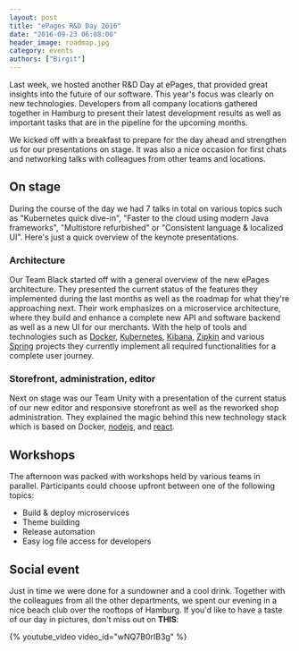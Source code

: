 ```yaml
---
layout: post
title: "ePages R&D Day 2016"
date: "2016-09-23 06:08:00"
header_image: roadmap.jpg
category: events
authors: ["Birgit"]
---
```


Last week, we hosted another R&D Day at ePages, that provided great insights into the future of our software.
This year's focus was clearly on new technologies.
Developers from all company locations gathered together in Hamburg to present their latest development results as well as important tasks that are in the pipeline for the upcoming months.

We kicked off with a breakfast to prepare for the day ahead and strengthen us for our presentations on stage.
It was also a nice occasion for first chats and networking talks with colleagues from other teams and locations.

## On stage

During the course of the day we had 7 talks in total on various topics such as "Kubernetes quick dive-in", "Faster to the cloud using modern Java frameworks", "Multistore refurbished" or "Consistent language & localized UI".
Here's just a quick overview of the keynote presentations.

### Architecture

Our Team Black started off with a general overview of the new ePages architecture.
They presented the current status of the features they implemented during the last months as well as the roadmap for what they're approaching next.
Their work emphasizes on a microservice architecture, where they build and enhance a complete new API and software backend as well as a new UI for our merchants.
With the help of tools and technologies such as [Docker](https://www.docker.com/), [Kubernetes](http://kubernetes.io/), [Kibana](https://www.elastic.co/products/kibana), [Zipkin](http://zipkin.io/) and various [Spring](https://spring.io/) projects they currently implement all required functionalities for a complete user journey.

### Storefront, administration, editor

Next on stage was our Team Unity with a presentation of the current status of our new editor and responsive storefront as well as the reworked shop administration.
They explained the magic behind this new technology stack which is based on Docker, [nodejs](https://nodejs.org/en/), and [react](https://facebook.github.io/react/index.html).

## Workshops

The afternoon was packed with workshops held by various teams in parallel.
Participants could choose upfront between one of the following topics:

* Build & deploy microservices
* Theme building
* Release automation
* Easy log file access for developers

## Social event

Just in time we were done for a sundowner and a cool drink.
Together with the colleagues from all the other departments, we spent our evening in a nice beach club over the rooftops of Hamburg.
If you'd like to have a taste of our day in pictures, don't miss out on **THIS**:

{% youtube_video video_id="wNQ7B0rIB3g" %}
